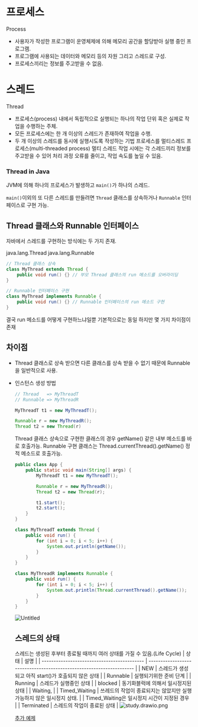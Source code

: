 # 프로세스

Process

- 사용자가 작성한 프로그램이 운영체제에 의해 메모리 공간을 할당받아 실행 중인 프로그램.
- 프로그램에 사용되는 데이터와 메모리 등의 자원 그리고 스레드로 구성.
- 프로세스끼리는 정보를 주고받을 수 없음.

# **스레드**

Thread

- 프로세스(process) 내에서 독립적으로 실행되는 하나의 작업 단위 혹은 실제로 작업을 수행하는 주체.
- 모든 프로세스에는 한 개 이상의 스레드가 존재하여 작업을 수행.
- 두 개 이상의 스레드를 동시에 실행시도록 작성하는 기법 프로세스를 멀티스레드 프로세스(multi-threaded process)
  멀티 스레드 작업 시에는 각 스레드끼리 정보를 주고받을 수 있어 처리 과정 오류를 줄이고, 작업 속도를 높일 수 있음.

### Thread in Java

JVM에 의해 하나의 프로세스가 발생하고 `main()`가 하나의 스레드.

`main()`이외의 또 다른 스레드를 만들려면 `Thread` 클래스를 상속하거나 `Runnable` 인터페이스로 구현 가능.

## Thread 클래스와 Runnable 인터페이스

자바에서 스레드를 구현하는 방식에는 두 가지 존재.

java.lang.Thread
java.lang.Runnable

```java
// Thread 클래스 상속
class MyThread extends Thread {
	public void run() {} // 부모 Thread 클래스의 run 메소드를 오버라이딩
}

// Runnable 인터페이스 구현
class MyThread implements Runnable {
	public void run() {} // Runnable 인터페이스의 run 메소드 구현
}
```

결국 run 메소드를 어떻게 구현하느냐일뿐 기본적으로는 동일 하지만 몇 가지 차이점이 존재

## **차이점**

- Thread 클래스로 상속 받으면 다른 클래스를 상속 받을 수 없기 때문에 Runnable을 일반적으로 사용.
- 인스턴스 생성 방법

  ```java
  // Thread   => MyThreadT
  // Runnable => MyThreadR

  MyThreadT t1 = new MyThreadT();

  Runnable r = new MyThreadR();
  Thread t2 = new Thread(r)
  ```

  Thread 클래스 상속으로 구현한 클래스의 경우 getName() 같은 내부 메소드를 바로 호출가능.
  Runnable 구현 클래스는 Thread.currentThread().getName() 정적 메소드로 호출가능.

  ```java
  public class App {
      public static void main(String[] args) {
          MyThreadT t1 = new MyThreadT();

          Runnable r = new MyThreadR();
          Thread t2 = new Thread(r);

          t1.start();
          t2.start();
      }
  }

  class MyThreadT extends Thread {
      public void run() {
          for (int i = 0; i < 5; i++) {
              System.out.println(getName());
          }
      }
  }

  class MyThreadR implements Runnable {
      public void run() {
          for (int i = 0; i < 5; i++) {
              System.out.println(Thread.currentThread().getName());
          }
      }
  }
  ```

  ![Untitled](https://s3.us-west-2.amazonaws.com/secure.notion-static.com/3376e4f2-e837-4bb1-b462-063cd4e1cc17/Untitled.png?X-Amz-Algorithm=AWS4-HMAC-SHA256&X-Amz-Content-Sha256=UNSIGNED-PAYLOAD&X-Amz-Credential=AKIAT73L2G45EIPT3X45%2F20221103%2Fus-west-2%2Fs3%2Faws4_request&X-Amz-Date=20221103T150035Z&X-Amz-Expires=86400&X-Amz-Signature=3d85c20ed7bf152e6cc2099cb208c08d7f35090372c97e20a2ebcbdba6fa164c&X-Amz-SignedHeaders=host&response-content-disposition=filename%3D%22Untitled.png%22&x-id=GetObject)

  ## 스레드의 상태

  스레드는 생성된 후부터 종료될 때까지 여러 상태를 가질 수 있음.(Life Cycle)
  | 상태 | 설명 |
  | ------------------------------------------- | -------------------------------------------------------------------- |
  | NEW | 스레드가 생성되고 아직 start()가 호출되지 않은 상태 |
  | Runnable | 실행되기위한 준비 단계 |
  | Running | 스레드가 실행중인 상태 |
  | blocked | 동기화블럭에 의해서 일시정지된 상태 |
  | Waiting, |
  | Timed_Waiting | 쓰레드의 작업이 종료되지는 않았지만 실행가능하지 않은 일시정지 상태. |
  | Timed_Waiting은 일시정지 시간이 지정된 경우 |
  | Terminated | 스레드의 작업이 종료된 상태 |
  ![study.drawio.png](https://s3.us-west-2.amazonaws.com/secure.notion-static.com/e9714170-1c47-4d0f-880b-3e664cd19dfd/study.drawio.png?X-Amz-Algorithm=AWS4-HMAC-SHA256&X-Amz-Content-Sha256=UNSIGNED-PAYLOAD&X-Amz-Credential=AKIAT73L2G45EIPT3X45%2F20221103%2Fus-west-2%2Fs3%2Faws4_request&X-Amz-Date=20221103T150117Z&X-Amz-Expires=86400&X-Amz-Signature=e4008c32d435bd95e9eb88894dcef20fab797985bac76a3a089ccc3f0b042253&X-Amz-SignedHeaders=host&response-content-disposition=filename%3D%22study.drawio.png%22&x-id=GetObject)

  [추가 예제](https://m.blog.naver.com/PostView.naver?isHttpsRedirect=true&blogId=qbxlvnf11&logNo=220921178603)
